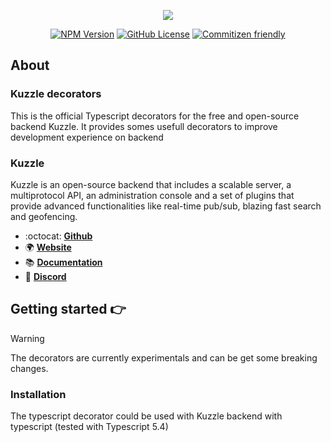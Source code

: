 <p align="center">
  <img src="https://user-images.githubusercontent.com/7868838/53197334-3fdcdf00-361a-11e9-8ac4-85f164ee0561.png"/>
</p>
<p align="center">
    <a href="https://www.npmjs.com/package/kuzzle-decorators" rel="nofollow"><img src="https://img.shields.io/npm/v/kuzzle-decorators?style=flat" alt="NPM Version" style="max-width: 100%;"></a>
    <a href="https://github.com/kuzzleio/kuzzle-decorators/blob/master/LICENSE.md"><img src="https://img.shields.io/github/license/kuzzleio/kuzzle-decorators?style=flat" alt="GitHub License" style="max-width: 100%;"></a>
    <a href="http://commitizen.github.io/cz-cli/" rel="nofollow"><img src="https://img.shields.io/badge/commitizen-friendly-brightgreen.svg?style=flat" alt="Commitizen friendly" style="max-width: 100%;"></a>
</p>

## About

### Kuzzle decorators

This is the official Typescript decorators for the free and open-source backend Kuzzle. It provides somes usefull decorators to improve development experience on backend

### Kuzzle

Kuzzle is an open-source backend that includes a scalable server, a multiprotocol API,
an administration console and a set of plugins that provide advanced functionalities like real-time pub/sub, blazing fast search and geofencing.

* :octocat: __[Github](https://github.com/kuzzleio/kuzzle)__
* :earth_africa: __[Website](https://kuzzle.io)__
* :books: __[Documentation](https://docs.kuzzle.io)__
* :email: __[Discord](http://join.discord.kuzzle.io)__

## Getting started :point_right:

> [!WARNING]
> The decorators are currently experimentals and can be get some breaking changes.

### Installation

The typescript decorator could be used with Kuzzle backend with typescript (tested with Typescript 5.4)
